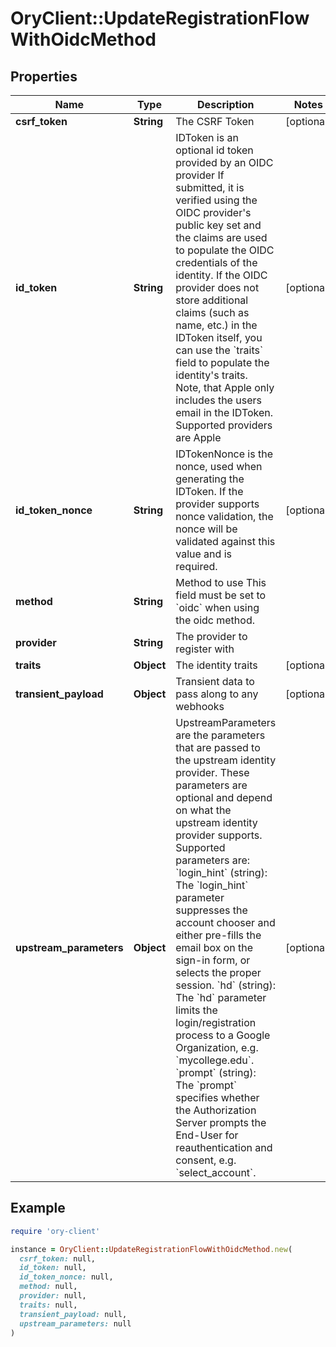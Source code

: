 # OryClient::UpdateRegistrationFlowWithOidcMethod

## Properties

| Name | Type | Description | Notes |
| ---- | ---- | ----------- | ----- |
| **csrf_token** | **String** | The CSRF Token | [optional] |
| **id_token** | **String** | IDToken is an optional id token provided by an OIDC provider  If submitted, it is verified using the OIDC provider&#39;s public key set and the claims are used to populate the OIDC credentials of the identity. If the OIDC provider does not store additional claims (such as name, etc.) in the IDToken itself, you can use the &#x60;traits&#x60; field to populate the identity&#39;s traits. Note, that Apple only includes the users email in the IDToken.  Supported providers are Apple | [optional] |
| **id_token_nonce** | **String** | IDTokenNonce is the nonce, used when generating the IDToken. If the provider supports nonce validation, the nonce will be validated against this value and is required. | [optional] |
| **method** | **String** | Method to use  This field must be set to &#x60;oidc&#x60; when using the oidc method. |  |
| **provider** | **String** | The provider to register with |  |
| **traits** | **Object** | The identity traits | [optional] |
| **transient_payload** | **Object** | Transient data to pass along to any webhooks | [optional] |
| **upstream_parameters** | **Object** | UpstreamParameters are the parameters that are passed to the upstream identity provider.  These parameters are optional and depend on what the upstream identity provider supports. Supported parameters are: &#x60;login_hint&#x60; (string): The &#x60;login_hint&#x60; parameter suppresses the account chooser and either pre-fills the email box on the sign-in form, or selects the proper session. &#x60;hd&#x60; (string): The &#x60;hd&#x60; parameter limits the login/registration process to a Google Organization, e.g. &#x60;mycollege.edu&#x60;. &#x60;prompt&#x60; (string): The &#x60;prompt&#x60; specifies whether the Authorization Server prompts the End-User for reauthentication and consent, e.g. &#x60;select_account&#x60;. | [optional] |

## Example

```ruby
require 'ory-client'

instance = OryClient::UpdateRegistrationFlowWithOidcMethod.new(
  csrf_token: null,
  id_token: null,
  id_token_nonce: null,
  method: null,
  provider: null,
  traits: null,
  transient_payload: null,
  upstream_parameters: null
)
```

